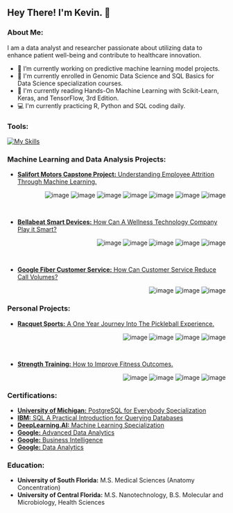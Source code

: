## Hey There! I'm Kevin. 👋

### About Me:
I am a data analyst and researcher passionate about utilizing data to enhance patient well-being and contribute to healthcare innovation.

- 🔭 I’m currently working on predictive machine learning model projects.
- 📖 I'm currently enrolled in Genomic Data Science and SQL Basics for Data Science specialization courses.
- 📓 I'm currently reading Hands-On Machine Learning with Scikit-Learn, Keras, and TensorFlow, 3rd Edition.
- 💻 I'm currently practicing R, Python and SQL coding daily.

### Tools:
[![My Skills](https://skillicons.dev/icons?i=py,r,sqlite,postgres,anaconda,vscode)](https://skillicons.dev) 

### Machine Learning and Data Analysis Projects:
- [**Salifort Motors Capstone Project:** Understanding Employee Attrition Through Machine Learning.](https://github.com/kleung157/Salifort_Motors_Capstone_Machine_Learning) <p align='right'>
![image](https://img.shields.io/badge/Python-FFD43B?style=for-the-badge&logo=python&logoColor=blue)
![image](https://img.shields.io/badge/Jupyter-F37626.svg?&style=for-the-badge&logo=Jupyter&logoColor=white)
![image](https://img.shields.io/badge/scikit_learn-F7931E?style=for-the-badge&logo=scikit-learn&logoColor=white)
![image](https://img.shields.io/badge/SciPy-654FF0?style=for-the-badge&logo=SciPy&logoColor=white)
![image](https://img.shields.io/badge/Pandas-2C2D72?style=for-the-badge&logo=pandas&logoColor=white)
![image](https://img.shields.io/badge/Numpy-777BB4?style=for-the-badge&logo=numpy&logoColor=white)
![image](https://img.shields.io/badge/Tableau-E97627?style=for-the-badge&logo=Tableau&logoColor=white)
</p>

<br>

- [**Bellabeat Smart Devices:** How Can A Wellness Technology Company Play it Smart?](https://github.com/kleung157/Bellabeat_Case_Study_Data_Analytics) <p align='right'>
![image](https://img.shields.io/badge/R-276DC3?style=for-the-badge&logo=r&logoColor=white)
![image](https://img.shields.io/badge/RStudio-75AADB?style=for-the-badge&logo=RStudio&logoColor=white)
![image](https://img.shields.io/badge/Jupyter-F37626.svg?&style=for-the-badge&logo=Jupyter&logoColor=white)
![image](https://img.shields.io/badge/Tableau-E97627?style=for-the-badge&logo=Tableau&logoColor=white)
![image](https://img.shields.io/badge/Google%20Sheets-34A853?style=for-the-badge&logo=google-sheets&logoColor=white)
</p>

<br>

- [**Google Fiber Customer Service:** How Can Customer Service Reduce Call Volumes?](https://github.com/kleung157/Google_Fiber_Case_Study_Business_Intelligence) <p align='right'>
![image](https://img.shields.io/badge/Sqlite-003B57?style=for-the-badge&logo=sqlite&logoColor=white)
![image](https://img.shields.io/badge/Tableau-E97627?style=for-the-badge&logo=Tableau&logoColor=white)
![image](https://img.shields.io/badge/Google%20Sheets-34A853?style=for-the-badge&logo=google-sheets&logoColor=white)
</p>

### Personal Projects:
- [**Racquet Sports:** A One Year Journey Into The Pickleball Experience.](https://github.com/kleung157/Racquet_Sports_Personal_Project) <p align='right'>
![image](https://img.shields.io/badge/Sqlite-003B57?style=for-the-badge&logo=sqlite&logoColor=white)
![image](https://img.shields.io/badge/VSCode-0078D4?style=for-the-badge&logo=visual%20studio%20code&logoColor=white)
![image](https://img.shields.io/badge/Tableau-E97627?style=for-the-badge&logo=Tableau&logoColor=white)
![image](https://img.shields.io/badge/Microsoft_Excel-217346?style=for-the-badge&logo=microsoft-excel&logoColor=white)
</p>

<br>

- [**Strength Training:** How to Improve Fitness Outcomes.](https://github.com/kleung157/Strength_Training_Personal_Project) <p align='right'>
![image](https://img.shields.io/badge/Sqlite-003B57?style=for-the-badge&logo=sqlite&logoColor=white)
![image](https://img.shields.io/badge/VSCode-0078D4?style=for-the-badge&logo=visual%20studio%20code&logoColor=white)
![image](https://img.shields.io/badge/PowerBI-F2C811?style=for-the-badge&logo=Power%20BI&logoColor=white)
![image](https://img.shields.io/badge/Microsoft_Excel-217346?style=for-the-badge&logo=microsoft-excel&logoColor=white)
</p>

### Certifications:
- [**University of Michigan:** PostgreSQL for Everybody Specialization](https://www.coursera.org/account/accomplishments/specialization/4RI8L4BLUIOE)
- [**IBM:** SQL A Practical Introduction for Querying Databases](https://www.coursera.org/account/accomplishments/verify/V9F51L32S2MX)
- [**DeepLearning.AI:** Machine Learning Specialization](https://www.coursera.org/account/accomplishments/specialization/5YWKLUOGGI92)
- [**Google:** Advanced Data Analytics](https://www.credly.com/badges/1d074e5b-c473-41a5-99fa-72d0128028c3/linked_in_profile)
- [**Google:** Business Intelligence](https://www.credly.com/badges/3335a0a3-e241-4804-9889-31db47fd38fd/linked_in_profile)
- [**Google:** Data Analytics](https://www.credly.com/badges/d6aba73a-b9d1-415a-a34e-cb9e89e697ab/linked_in_profile)

### Education:
- **University of South Florida:** M.S. Medical Sciences (Anatomy Concentration)
- **University of Central Florida:** M.S. Nanotechnology, B.S. Molecular and Microbiology, Health Sciences
<!--
**kleung157/kleung157** is a ✨ _special_ ✨ repository because its `README.md` (this file) appears on your GitHub profile.

Here are some ideas to get you started:

- 🔭 I’m currently working on ...
- 🌱 I’m currently learning ...
- 👯 I’m looking to collaborate on ...
- 🤔 I’m looking for help with ...
- 💬 Ask me about ...
- 📫 How to reach me: ...
- 😄 Pronouns: ...
- ⚡ Fun fact: ...
-->
